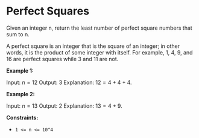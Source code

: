 # Perfect Squares

Given an integer n, return the least number of perfect square numbers that sum to n.

A perfect square is an integer that is the square of an integer; in other words, it is the product of some integer with itself. For example, 1, 4, 9, and 16 are perfect squares while 3 and 11 are not.

**Example 1:**

Input: $n = 12$
Output: $3$
Explanation: $12 = 4 + 4 + 4$.

**Example 2:**

Input: $n = 13$
Output: $2$
Explanation: $13 = 4 + 9$.

**Constraints:**

- `1 <= n <= 10^4`
